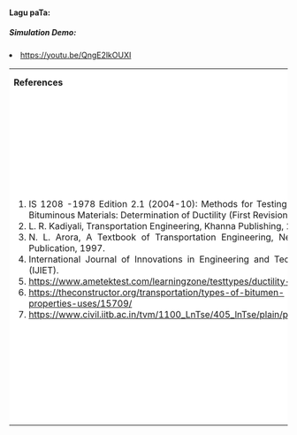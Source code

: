 
#### Lagu paTa:

##### Simulation Demo:  
<li><a href="https://youtu.be/QngE2lkOUXI">https://youtu.be/QngE2lkOUXI</a></li>

<table style="text-align:justify;">
<tr style="background-color: white">
<th>References</th>
<th>Contributors list</th>
</tr>
<tr style="text-align:justify;padding-top:0px;background-color: white">
<td style="text-align:justify;padding-top:0px">
<ol style="padding-top:0px">
<li>IS 1208 -1978 Edition 2.1 (2004-10): Methods for Testing Tar and Bituminous Materials: Determination of Ductility (First Revision).</li>
<li>L. R. Kadiyali, Transportation Engineering, Khanna Publishing, 2016.</li>
<li>N. L. Arora, A Textbook of Transportation Engineering, New India Publication, 1997.</li>
<li>International Journal of Innovations in Engineering and Technology (IJIET).</li>
<li><a  href="https://www.ametektest.com/learningzone/testtypes/ductility-testing">https://www.ametektest.com/learningzone/testtypes/ductility-testing</a></li>
<li><a href="https://theconstructor.org/transportation/types-of-bitumen-properties-uses/15709/">https://theconstructor.org/transportation/types-of-bitumen-properties-uses/15709/</a></li>
<li><a href="https://www.civil.iitb.ac.in/tvm/1100_LnTse/405_lnTse/plain/plain.html">https://www.civil.iitb.ac.in/tvm/1100_LnTse/405_lnTse/plain/plain.html</a></li>
</ol>
</td>
<td style="text-align:justify;padding-top:0px">Developer: Dr. Pruthviraj U | NITK</br>
Contributors:
<ul style="list-style-type: none;">
<li>Akshaya | NITK</li>
<li>Swathi Shetty | NITK</li>
<li>Aishwarya Shetty | NITK</li>
<li>Aishwarya Hegde | NITK</li>
<li>H.D Sumanth (16Cv114) | NITK</li>
<li>Ujwal M (16CV146) | NITK</li>
<li>Vathan K (16CV147) | NITK</li>
<li>Sushamitha Wadde | NITK</li>
</ul></td>
</tr>
</table>
 


 


